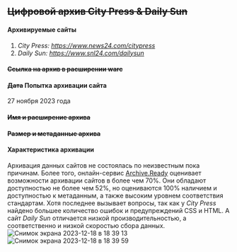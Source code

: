 ## ~~Цифровой архив City Press & Daily Sun~~

#### Архивируемые сайты
1. _Сity Press: https://www.news24.com/citypress_
2. _Daily Sun: https://www.snl24.com/dailysun_ 

#### ~~Ссылка на архив в расширении warc~~


#### ~~Дата~~ Попытка архивации сайта
27 ноября 2023 года

#### ~~Имя и расширение архива~~


#### ~~Размер и метаданные архива~~


#### Характеристика архивации
Архивация данных сайтов не состоялась по неизвестным пока причинам. Более того, онлайн-сервис [Archive.Ready](https://archiveready.com) оценивает возможности архивации сайтов в более чем 70%. Они обладают доступностью не более чем 52%, но оцениваются 100% наличием и доступностью к метаданным, а также высоким уровнем соответствия стандартам. Хотя последнее вызывает вопросы, так как у _City Press_ найдено большее количество ошибок и предупреждений CSS и HTML. А сайт _Daily Sun_ отличается низкой производительностью, а соответственно и низкой скоростью сбора данных.
![Снимок экрана 2023-12-18 в 18 39 13](https://github.com/4Vlada/SA-websites-archive/assets/152094858/6306a5aa-384a-444f-9a97-bdf92605595f)
![Снимок экрана 2023-12-18 в 18 39 59](https://github.com/4Vlada/SA-websites-archive/assets/152094858/09a7c04b-415a-41d9-8c84-5d3f37709eb9)

